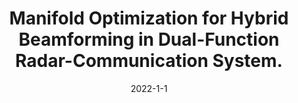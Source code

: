 ---
title: "Manifold Optimization for Hybrid Beamforming in Dual-Function Radar-Communication System."
collection: arVix
permalink: /publication/2022-arVix-twc
date: 2022-1-1
level: arVix
paperurl: 'https://arxiv.org/abs/2112.02496'
citation: 'Z. Cheng, L. Wu, <b>B. Wang</b>, M. R. B. Shankar and B. Ottersten, "Double-Phase-Shifter based Hybrid Beamforming for mmWave DFRC in the Presence of Extended Target and Clutters," submitted to <i>IEEE Transactions on Wireless Communications</i>.'
---
